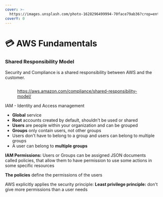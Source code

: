 ```yaml
---
cover: >-
  https://images.unsplash.com/photo-1628296499994-70face79ab36?crop=entropy&cs=srgb&fm=jpg&ixid=M3wxOTcwMjR8MHwxfHNlYXJjaHwyfHxhd3N8ZW58MHx8fHwxNjk3Mjk1NTEyfDA&ixlib=rb-4.0.3&q=85
coverY: 0
---
```


# 💳 AWS Fundamentals

### Shared Responsibility Model

Security and Compliance is a shared responsibility between AWS and the customer.

<figure><img src="https://d1.awsstatic.com/security-center/Shared_Responsibility_Model_V2.59d1eccec334b366627e9295b304202faf7b899b.jpg" alt=""><figcaption><p><a href="https://aws.amazon.com/compliance/shared-responsibility-model/">https://aws.amazon.com/compliance/shared-responsibility-model/</a></p></figcaption></figure>

IAM  - Identity and Access management&#x20;

* **Global** service
* **Root** accounts created by default, shouldn't be used or shared
* **Users** are people within your organization and can be grouped
* **Groups** only contain users, not other groups
* Users don't have to belong to a group and users can belong to multiple groups
* A user can belong to **multiple groups**



**IAM Permissions:** Users or Groups can be assigned JSON documents called policies, that allow them to have permission to use some actions in some specific resources

**The policies** define the permissions of the users

AWS explicitly applies the security principle: **Least privilege principle:** don't give more permissions than a user needs












